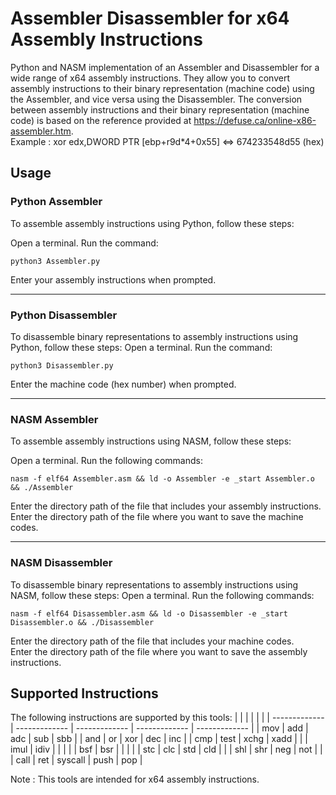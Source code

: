 # Assembler Disassembler for x64 Assembly Instructions

Python and NASM implementation of an Assembler and Disassembler for a wide range of x64 assembly instructions. They allow you to convert assembly instructions to their binary representation (machine code) using the Assembler, and vice versa using the Disassembler. The conversion between assembly instructions and their binary representation (machine code) is based on the reference provided at https://defuse.ca/online-x86-assembler.htm.  \
Example : xor edx,DWORD PTR [ebp+r9d*4+0x55] &#8660; 674233548d55 (hex)
## Usage
<!-- <hr> -->
### Python Assembler

To assemble assembly instructions using Python, follow these steps:

Open a terminal. Run the command:

    python3 Assembler.py

Enter your assembly instructions when prompted.

<hr>

### Python Disassembler

To disassemble binary representations to assembly instructions using Python, follow these steps:
Open a terminal. Run the command:

    python3 Disassembler.py

Enter the machine code (hex number) when prompted.


<hr>

### NASM Assembler

To assemble assembly instructions using NASM, follow these steps:

Open a terminal. Run the following commands:

    nasm -f elf64 Assembler.asm && ld -o Assembler -e _start Assembler.o && ./Assembler

Enter the directory path of the file that includes your assembly instructions.\
Enter the directory path of the file where you want to save the machine codes.

<hr>

### NASM Disassembler

To disassemble binary representations to assembly instructions using NASM, follow these steps:
Open a terminal. Run the following commands:

    nasm -f elf64 Disassembler.asm && ld -o Disassembler -e _start Disassembler.o && ./Disassembler

Enter the directory path of the file that includes your machine codes.\
Enter the directory path of the file where you want to save the assembly instructions.

## Supported Instructions

The following instructions are supported by this tools:
|   |   |   |   |   |
| ------------- | ------------- | ------------- | ------------- | ------------- |
| mov | add | adc | sub | sbb |
| and | or | xor | dec | inc |
| cmp | test | xchg | xadd | |
| imul | idiv |   |   |   |
| bsf | bsr |   |   |   |
| stc | clc |  std |  cld |   |
| shl | shr |  neg  |  not  |   |
| call | ret |  syscall  |  push  | pop  |

Note : This tools are intended for x64 assembly instructions.